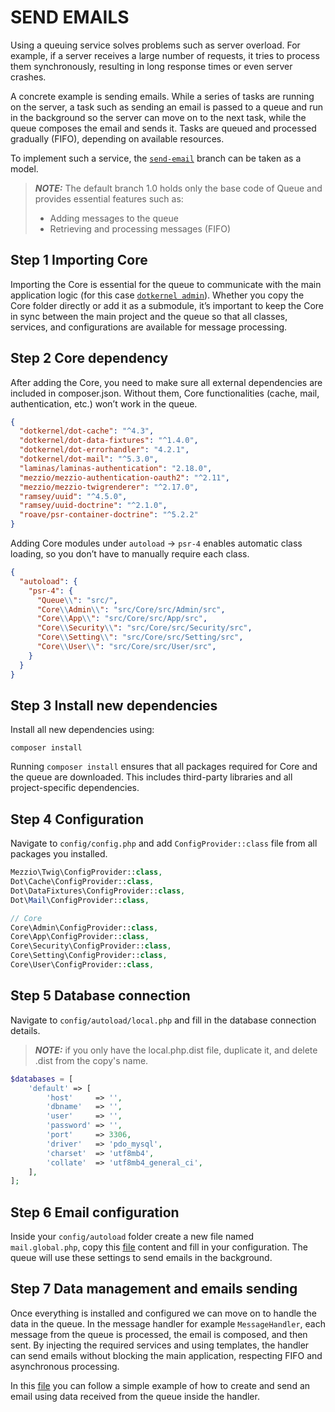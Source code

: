 # SEND EMAILS

Using a queuing service solves problems such as server overload. For example, if a server receives a large number of requests, it tries to process them synchronously, resulting in long response times or even server crashes.

A concrete example is sending emails. While a series of tasks are running on the server, a task such as sending an email is passed to a queue and run in the background so the server can move on to the next task, while the queue composes the email and sends it. Tasks are queued and processed gradually (FIFO), depending on available resources.

To implement such a service, the [`send-email`](https://github.com/dotkernel/queue/tree/send-email) branch can be taken as a model.

> **_NOTE:_**  The default branch 1.0 holds only the base code of Queue and provides essential features such as:
>
> * Adding messages to the queue
> * Retrieving and processing messages (FIFO)

## Step 1 Importing Core

Importing the Core is essential for the queue to communicate with the main application logic (for this case [`dotkernel admin`](https://github.com/dotkernel/admin)). Whether you copy the Core folder directly or add it as a submodule, it’s important to keep the Core in sync between the main project and the queue so that all classes, services, and configurations are available for message processing.

## Step 2 Core dependency

After adding the Core, you need to make sure all external dependencies are included in composer.json. Without them, Core functionalities (cache, mail, authentication, etc.) won’t work in the queue.

```json
{
  "dotkernel/dot-cache": "^4.3",
  "dotkernel/dot-data-fixtures": "^1.4.0",
  "dotkernel/dot-errorhandler": "4.2.1",
  "dotkernel/dot-mail": "^5.3.0",
  "laminas/laminas-authentication": "2.18.0",
  "mezzio/mezzio-authentication-oauth2": "^2.11",
  "mezzio/mezzio-twigrenderer": "^2.17.0",
  "ramsey/uuid": "^4.5.0",
  "ramsey/uuid-doctrine": "^2.1.0",
  "roave/psr-container-doctrine": "^5.2.2"
}
```

Adding Core modules under `autoload` → `psr-4` enables automatic class loading, so you don’t have to manually require each class.

```json
{
  "autoload": {
    "psr-4": {
      "Queue\\": "src/",
      "Core\\Admin\\": "src/Core/src/Admin/src",
      "Core\\App\\": "src/Core/src/App/src",
      "Core\\Security\\": "src/Core/src/Security/src",
      "Core\\Setting\\": "src/Core/src/Setting/src",
      "Core\\User\\": "src/Core/src/User/src",
    }
  }
}
```

## Step 3 Install new dependencies

Install all new dependencies using:

```shell
composer install
```

Running `composer install` ensures that all packages required for Core and the queue are downloaded. This includes third-party libraries and all project-specific dependencies.

## Step 4 Configuration

Navigate to `config/config.php` and add `ConfigProvider::class` file from all packages you installed.

```php
Mezzio\Twig\ConfigProvider::class,
Dot\Cache\ConfigProvider::class,
Dot\DataFixtures\ConfigProvider::class,
Dot\Mail\ConfigProvider::class,

// Core
Core\Admin\ConfigProvider::class,
Core\App\ConfigProvider::class,
Core\Security\ConfigProvider::class,
Core\Setting\ConfigProvider::class,
Core\User\ConfigProvider::class,
```

## Step 5 Database connection

Navigate to `config/autoload/local.php` and fill in the database connection details.
> **_NOTE:_**  if you only have the local.php.dist file, duplicate it, and delete .dist from the copy's name.

```php
$databases = [
    'default' => [
        'host'     => '',
        'dbname'   => '',
        'user'     => '',
        'password' => '',
        'port'     => 3306,
        'driver'   => 'pdo_mysql',
        'charset'  => 'utf8mb4',
        'collate'  => 'utf8mb4_general_ci',
    ],
];
```

## Step 6 Email configuration

Inside your `config/autoload` folder create a new file named `mail.global.php`, copy this [file](https://github.com/dotkernel/queue/blob/send-email/config/autoload/mail.global.php) content and fill in your configuration. The queue will use these settings to send emails in the background.

## Step 7 Data management and emails sending

Once everything is installed and configured we can move on to handle the data in the queue. In the message handler for example `MessageHandler`, each message from the queue is processed, the email is composed, and then sent. By injecting the required services and using templates, the handler can send emails without blocking the main application, respecting FIFO and asynchronous processing.

In this [file](https://github.com/dotkernel/queue/blob/send-email/src/App/Message/MessageHandler.php) you can follow a simple example of how to create and send an email using data received from the queue inside the handler.
